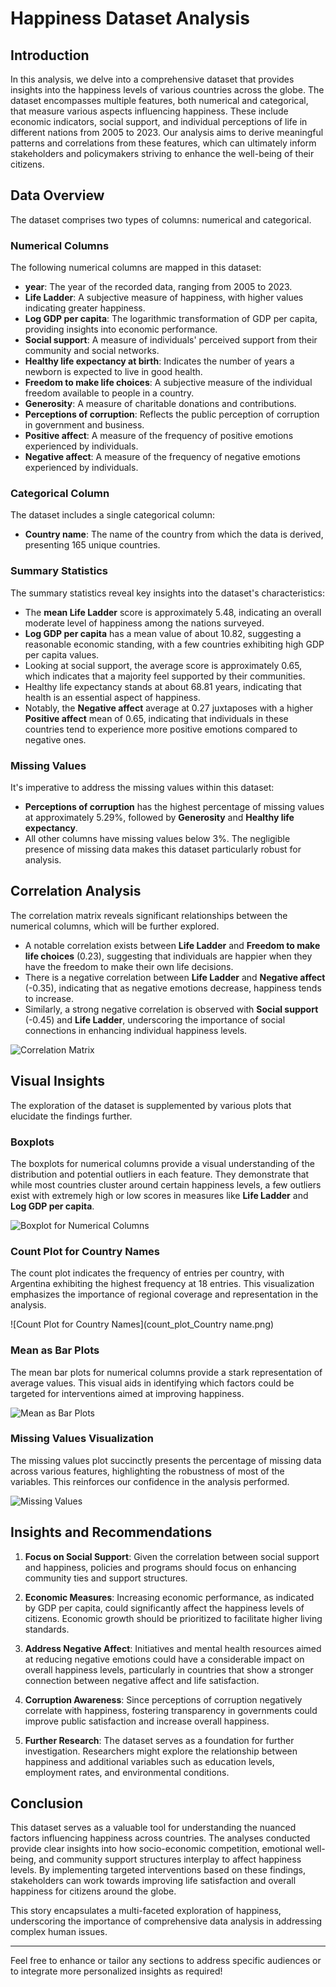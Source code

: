 # Happiness Dataset Analysis

## Introduction

In this analysis, we delve into a comprehensive dataset that provides insights into the happiness levels of various countries across the globe. The dataset encompasses multiple features, both numerical and categorical, that measure various aspects influencing happiness. These include economic indicators, social support, and individual perceptions of life in different nations from 2005 to 2023. Our analysis aims to derive meaningful patterns and correlations from these features, which can ultimately inform stakeholders and policymakers striving to enhance the well-being of their citizens.

## Data Overview

The dataset comprises two types of columns: numerical and categorical. 

### Numerical Columns

The following numerical columns are mapped in this dataset:

- **year**: The year of the recorded data, ranging from 2005 to 2023.
- **Life Ladder**: A subjective measure of happiness, with higher values indicating greater happiness.
- **Log GDP per capita**: The logarithmic transformation of GDP per capita, providing insights into economic performance.
- **Social support**: A measure of individuals' perceived support from their community and social networks.
- **Healthy life expectancy at birth**: Indicates the number of years a newborn is expected to live in good health.
- **Freedom to make life choices**: A subjective measure of the individual freedom available to people in a country.
- **Generosity**: A measure of charitable donations and contributions.
- **Perceptions of corruption**: Reflects the public perception of corruption in government and business.
- **Positive affect**: A measure of the frequency of positive emotions experienced by individuals.
- **Negative affect**: A measure of the frequency of negative emotions experienced by individuals.

### Categorical Column

The dataset includes a single categorical column:

- **Country name**: The name of the country from which the data is derived, presenting 165 unique countries.

### Summary Statistics

The summary statistics reveal key insights into the dataset's characteristics:

- The **mean Life Ladder** score is approximately 5.48, indicating an overall moderate level of happiness among the nations surveyed.
- **Log GDP per capita** has a mean value of about 10.82, suggesting a reasonable economic standing, with a few countries exhibiting high GDP per capita values.
- Looking at social support, the average score is approximately 0.65, which indicates that a majority feel supported by their communities.
- Healthy life expectancy stands at about 68.81 years, indicating that health is an essential aspect of happiness.
- Notably, the **Negative affect** average at 0.27 juxtaposes with a higher **Positive affect** mean of 0.65, indicating that individuals in these countries tend to experience more positive emotions compared to negative ones.

### Missing Values

It's imperative to address the missing values within this dataset:

- **Perceptions of corruption** has the highest percentage of missing values at approximately 5.29%, followed by **Generosity** and **Healthy life expectancy**.
- All other columns have missing values below 3%. The negligible presence of missing data makes this dataset particularly robust for analysis.

## Correlation Analysis

The correlation matrix reveals significant relationships between the numerical columns, which will be further explored.

- A notable correlation exists between **Life Ladder** and **Freedom to make life choices** (0.23), suggesting that individuals are happier when they have the freedom to make their own life decisions.
- There is a negative correlation between **Life Ladder** and **Negative affect** (-0.35), indicating that as negative emotions decrease, happiness tends to increase. 
- Similarly, a strong negative correlation is observed with **Social support** (-0.45) and **Life Ladder**, underscoring the importance of social connections in enhancing individual happiness levels.

![Correlation Matrix](correlation_matrix.png)

## Visual Insights

The exploration of the dataset is supplemented by various plots that elucidate the findings further.

### Boxplots

The boxplots for numerical columns provide a visual understanding of the distribution and potential outliers in each feature. They demonstrate that while most countries cluster around certain happiness levels, a few outliers exist with extremely high or low scores in measures like **Life Ladder** and **Log GDP per capita**.

![Boxplot for Numerical Columns](boxplot_num_cols.png)

### Count Plot for Country Names

The count plot indicates the frequency of entries per country, with Argentina exhibiting the highest frequency at 18 entries. This visualization emphasizes the importance of regional coverage and representation in the analysis.

![Count Plot for Country Names](count_plot_Country name.png)

### Mean as Bar Plots

The mean bar plots for numerical columns provide a stark representation of average values. This visual aids in identifying which factors could be targeted for interventions aimed at improving happiness.

![Mean as Bar Plots](mean_as_bar_plots.png)

### Missing Values Visualization

The missing values plot succinctly presents the percentage of missing data across various features, highlighting the robustness of most of the variables. This reinforces our confidence in the analysis performed.

![Missing Values](missing_values.png)

## Insights and Recommendations

1. **Focus on Social Support**: Given the correlation between social support and happiness, policies and programs should focus on enhancing community ties and support structures.

2. **Economic Measures**: Increasing economic performance, as indicated by GDP per capita, could significantly affect the happiness levels of citizens. Economic growth should be prioritized to facilitate higher living standards.

3. **Address Negative Affect**: Initiatives and mental health resources aimed at reducing negative emotions could have a considerable impact on overall happiness levels, particularly in countries that show a stronger connection between negative affect and life satisfaction.

4. **Corruption Awareness**: Since perceptions of corruption negatively correlate with happiness, fostering transparency in governments could improve public satisfaction and increase overall happiness.

5. **Further Research**: The dataset serves as a foundation for further investigation. Researchers might explore the relationship between happiness and additional variables such as education levels, employment rates, and environmental conditions.

## Conclusion

This dataset serves as a valuable tool for understanding the nuanced factors influencing happiness across countries. The analyses conducted provide clear insights into how socio-economic competition, emotional well-being, and community support structures interplay to affect happiness levels. By implementing targeted interventions based on these findings, stakeholders can work towards improving life satisfaction and overall happiness for citizens around the globe. 

This story encapsulates a multi-faceted exploration of happiness, underscoring the importance of comprehensive data analysis in addressing complex human issues.

---

Feel free to enhance or tailor any sections to address specific audiences or to integrate more personalized insights as required!

